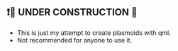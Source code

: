 ## ❗🚧 UNDER CONSTRUCTION 🚧

- This is just my attempt to create plasmoids with qml.
- Not recommended for anyone to use it.
